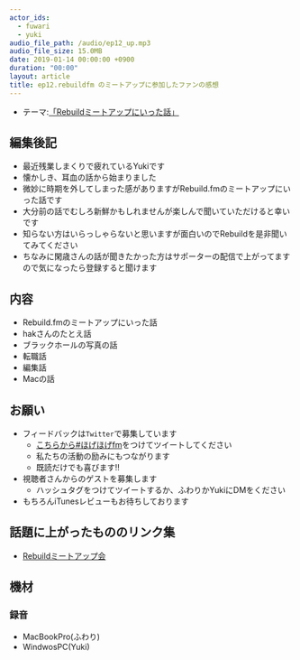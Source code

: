 ```yaml
---
actor_ids:
  - fuwari
  - yuki
audio_file_path: /audio/ep12_up.mp3
audio_file_size: 15.0MB
date: 2019-01-14 00:00:00 +0900
duration: "00:00"
layout: article
title: ep12.rebuildfm のミートアップに参加したファンの感想
---
```

- テーマ:[「Rebuildミートアップにいった話」]()
 
## 編集後記
- 最近残業しまくりで疲れているYukiです
- 懐かしき、耳血の話から始まりました
- 微妙に時期を外してしまった感がありますがRebuild.fmのミートアップにいった話です
- 大分前の話でむしろ新鮮かもしれませんが楽しんで聞いていただけると幸いです
- 知らない方はいらっしゃらないと思いますが面白いのでRebuildを是非聞いてみてください
- ちなみに閑歳さんの話が聞きたかった方はサポーターの配信で上がってますので気になったら登録すると聞けます

## 内容
- Rebuild.fmのミートアップにいった話
- hakさんのたとえ話
- ブラックホールの写真の話
- 転職話
- 編集話
- Macの話

## お願い
- フィードバックは`Twitter`で募集しています
   - [こちらから#ほげほげfm](https://twitter.com/search?f=tweets&q=%23%E3%81%BB%E3%81%92%E3%81%BB%E3%81%92fm&src=typd)をつけてツイートしてください
   - 私たちの活動の励みにもつながります
   - 既読だけでも喜びます!!
 - 視聴者さんからのゲストを募集します
   - ハッシュタグをつけてツイートするか、ふわりかYukiにDMをください
- もちろんiTunesレビューもお待ちしております


## 話題に上がったもののリンク集
- [Rebuildミートアップ会](http://rebuild.fm/237/)

## 機材  
### 録音
- MacBookPro(ふわり)
- WindwosPC(Yuki)
